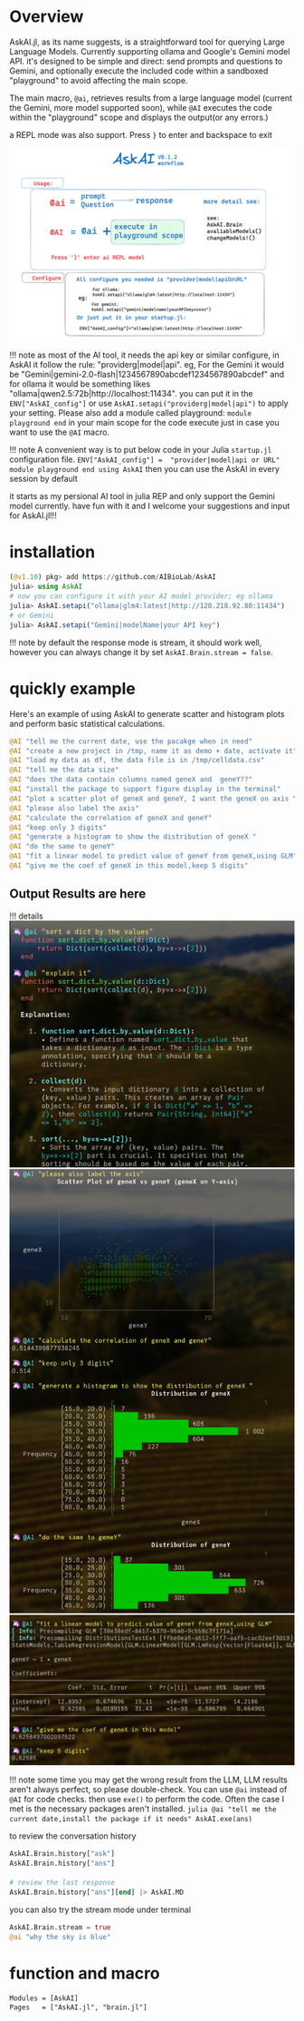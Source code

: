 
# Overview

AskAI.jl, as its name suggests, is a straightforward tool for querying Large Language Models. 
Currently supporting ollama and Google's Gemini model API. it's designed to be simple and direct: send prompts and questions to Gemini, and optionally execute the included code within a sandboxed "playground" to avoid affecting the main scope.

The main macro, `@ai`, retrieves results from a large language model (current the Gemini, more model supported soon), while `@AI` executes the code within the "playground" scope and displays the output(or any errors.)

a REPL mode was also support. Press `}` to enter and backspace to exit


![AskAI](./overview.png)


!!! note
    as most of the AI tool, it needs the api key or similar configure, in AskAI it follow the rule: "providerg|model|api". eg, For the Gemini it would be "Gemini|gemini-2.0-flash|1234567890abcdef1234567890abcdef" and for ollama it would be something likes "ollama|qwen2.5:72b|http://localhost:11434". you can put it in the `ENV["AskAI_config"]` or use `AskAI.setapi("providerg|model|api")` to apply your setting. Please also add a module called playground: `module playground end` in your main scope for the code execute just in case you want to use the `@AI` macro. 

!!! note
    A convenient way is to put below code in your Julia `startup.jl` configuration file.
    ```
    ENV["AskAI_config"] =  "provider|model|api or URL"
    module playground end
    using AskAI
    ```
    then you can use the AskAI in every session by default


it starts as my persional AI tool in julia REP and only support the Gemini model currently. have fun with it and I welcome your suggestions and input for AskAI.jl!!!

# installation

```julia
(@v1.10) pkg> add https://github.com/AIBioLab/AskAI 
julia> using AskAI
# now you can configure it with your AI model provider; eg ollama
julia> AskAI.setapi("ollama|glm4:latest|http://128.218.92.80:11434")
# or Gemini
julia> AskAI.setapi("Gemini|modelName|your API key")
```

!!! note
   by default the response mode is stream, it should work well, however you can always change it by set `AskAI.Brain.stream = false`.

# quickly example
Here's an example of using AskAI to generate scatter and histogram plots and perform basic statistical calculations.
```julia 
@AI "tell me the current date, use the pacakge when in need"
@AI "create a new project in /tmp, name it as demo + date, activate it"
@AI "load my data as df, the data file is in /tmp/celldata.csv"
@AI "tell me the data size"
@AI "does the data contain columns named geneX and  geneY??"
@AI "install the package to support figure display in the terminal"
@AI "plot a scatter plot of geneX and geneY, I want the geneX on axis Y"
@AI "please also label the axis"
@AI "calculate the correlation of geneX and geneY"
@AI "keep only 3 digits"
@AI "generate a histogram to show the distribution of geneX "
@AI "do the same to geneY"
@AI "fit a linear model to predict value of geneY from geneX,using GLM"
@AI "give me the coef of geneX in this model,keep 5 digits"
```


## Output Results are here 

!!! details 
    ![result1](./result1.png)
    ![result2](./result2.png)
    ![result3](./result3.png)

!!! note
    some time you may get the wrong result from the LLM, LLM results aren't always perfect, so please double-check. You can use `@ai` instead of `@AI` for code checks. then use `exe()` to perform the code. Often the case I met is the necessary packages aren't installed.
    ```julia
    @ai "tell me the current date,install the package if it needs"
    AskAI.exe(ans)
    ```

to review the conversation history
```julia
AskAI.Brain.history["ask"] 
AskAI.Brain.history["ans"] 

# review the last response 
AskAI.Brain.history["ans"][end] |> AskAI.MD
```


you can also try the stream mode under terminal
```julia
AskAI.Brain.stream = true
@ai "why the sky is blue"
```


# function and macro
```@autodocs
Modules = [AskAI]
Pages   = ["AskAI.jl", "brain.jl"]
```

